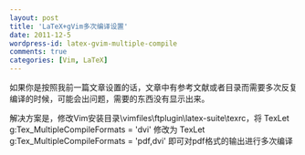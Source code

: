 ```yaml
---
layout: post
title: 'LaTeX+gVim多次编译设置'
date: 2011-12-5
wordpress-id: latex-gvim-multiple-compile
comments: true
categories: [Vim, LaTeX]
---
```

如果你是按照我前一篇文章设置的话，文章中有参考文献或者目录而需要多次反复编译的时候，可能会出问题，需要的东西没有显示出来。

解决方案是，修改Vim安装目录\vimfiles\ftplugin\latex-suite\texrc，将
	TexLet g:Tex_MultipleCompileFormats = 'dvi'
修改为
	TexLet g:Tex_MultipleCompileFormats = 'pdf,dvi'
即可对pdf格式的输出进行多次编译
